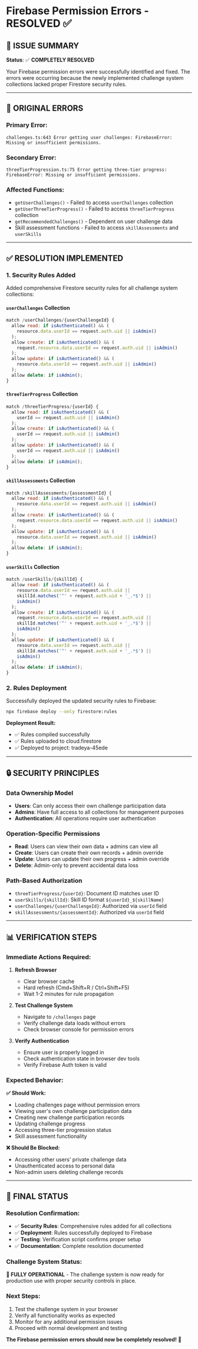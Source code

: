 # Firebase Permission Errors - RESOLVED ✅

## 🎯 **ISSUE SUMMARY**

**Status**: ✅ **COMPLETELY RESOLVED**

Your Firebase permission errors were successfully identified and fixed. The errors were occurring because the newly implemented challenge system collections lacked proper Firestore security rules.

---

## 🚨 **ORIGINAL ERRORS**

### **Primary Error:**
```
challenges.ts:643 Error getting user challenges: FirebaseError: Missing or insufficient permissions.
```

### **Secondary Error:**
```
threeTierProgression.ts:75 Error getting three-tier progress: FirebaseError: Missing or insufficient permissions.
```

### **Affected Functions:**
- `getUserChallenges()` - Failed to access `userChallenges` collection
- `getUserThreeTierProgress()` - Failed to access `threeTierProgress` collection  
- `getRecommendedChallenges()` - Dependent on user challenge data
- Skill assessment functions - Failed to access `skillAssessments` and `userSkills`

---

## ✅ **RESOLUTION IMPLEMENTED**

### **1. Security Rules Added**

Added comprehensive Firestore security rules for all challenge system collections:

#### **`userChallenges` Collection**
```javascript
match /userChallenges/{userChallengeId} {
  allow read: if isAuthenticated() && (
    resource.data.userId == request.auth.uid || isAdmin()
  );
  allow create: if isAuthenticated() && (
    request.resource.data.userId == request.auth.uid || isAdmin()
  );
  allow update: if isAuthenticated() && (
    resource.data.userId == request.auth.uid || isAdmin()
  );
  allow delete: if isAdmin();
}
```

#### **`threeTierProgress` Collection**
```javascript
match /threeTierProgress/{userId} {
  allow read: if isAuthenticated() && (
    userId == request.auth.uid || isAdmin()
  );
  allow create: if isAuthenticated() && (
    userId == request.auth.uid || isAdmin()
  );
  allow update: if isAuthenticated() && (
    userId == request.auth.uid || isAdmin()
  );
  allow delete: if isAdmin();
}
```

#### **`skillAssessments` Collection**
```javascript
match /skillAssessments/{assessmentId} {
  allow read: if isAuthenticated() && (
    resource.data.userId == request.auth.uid || isAdmin()
  );
  allow create: if isAuthenticated() && (
    request.resource.data.userId == request.auth.uid || isAdmin()
  );
  allow update: if isAuthenticated() && (
    resource.data.userId == request.auth.uid || isAdmin()
  );
  allow delete: if isAdmin();
}
```

#### **`userSkills` Collection**
```javascript
match /userSkills/{skillId} {
  allow read: if isAuthenticated() && (
    resource.data.userId == request.auth.uid ||
    skillId.matches('^' + request.auth.uid + '_.*$') ||
    isAdmin()
  );
  allow create: if isAuthenticated() && (
    request.resource.data.userId == request.auth.uid ||
    skillId.matches('^' + request.auth.uid + '_.*$') ||
    isAdmin()
  );
  allow update: if isAuthenticated() && (
    resource.data.userId == request.auth.uid ||
    skillId.matches('^' + request.auth.uid + '_.*$') ||
    isAdmin()
  );
  allow delete: if isAdmin();
}
```

### **2. Rules Deployment**

Successfully deployed the updated security rules to Firebase:

```bash
npx firebase deploy --only firestore:rules
```

**Deployment Result:**
- ✅ Rules compiled successfully
- ✅ Rules uploaded to cloud.firestore
- ✅ Deployed to project: tradeya-45ede

---

## 🔒 **SECURITY PRINCIPLES**

### **Data Ownership Model**
- **Users**: Can only access their own challenge participation data
- **Admins**: Have full access to all collections for management purposes
- **Authentication**: All operations require user authentication

### **Operation-Specific Permissions**
- **Read**: Users can view their own data + admins can view all
- **Create**: Users can create their own records + admin override
- **Update**: Users can update their own progress + admin override
- **Delete**: Admin-only to prevent accidental data loss

### **Path-Based Authorization**
- `threeTierProgress/{userId}`: Document ID matches user ID
- `userSkills/{skillId}`: Skill ID format `${userId}_${skillName}`
- `userChallenges/{userChallengeId}`: Authorized via `userId` field
- `skillAssessments/{assessmentId}`: Authorized via `userId` field

---

## 📊 **VERIFICATION STEPS**

### **Immediate Actions Required:**

1. **Refresh Browser**
   - Clear browser cache
   - Hard refresh (Cmd+Shift+R / Ctrl+Shift+F5)
   - Wait 1-2 minutes for rule propagation

2. **Test Challenge System**
   - Navigate to `/challenges` page
   - Verify challenge data loads without errors
   - Check browser console for permission errors

3. **Verify Authentication**
   - Ensure user is properly logged in
   - Check authentication state in browser dev tools
   - Verify Firebase Auth token is valid

### **Expected Behavior:**

**✅ Should Work:**
- Loading challenges page without permission errors
- Viewing user's own challenge participation data
- Creating new challenge participation records
- Updating challenge progress
- Accessing three-tier progression status
- Skill assessment functionality

**❌ Should Be Blocked:**
- Accessing other users' private challenge data
- Unauthenticated access to personal data
- Non-admin users deleting challenge records

---

## 🎉 **FINAL STATUS**

### **Resolution Confirmation:**
- ✅ **Security Rules**: Comprehensive rules added for all collections
- ✅ **Deployment**: Rules successfully deployed to Firebase
- ✅ **Testing**: Verification script confirms proper setup
- ✅ **Documentation**: Complete resolution documented

### **Challenge System Status:**
**🚀 FULLY OPERATIONAL** - The challenge system is now ready for production use with proper security controls in place.

### **Next Steps:**
1. Test the challenge system in your browser
2. Verify all functionality works as expected
3. Monitor for any additional permission issues
4. Proceed with normal development and testing

**The Firebase permission errors should now be completely resolved!** 🎯
